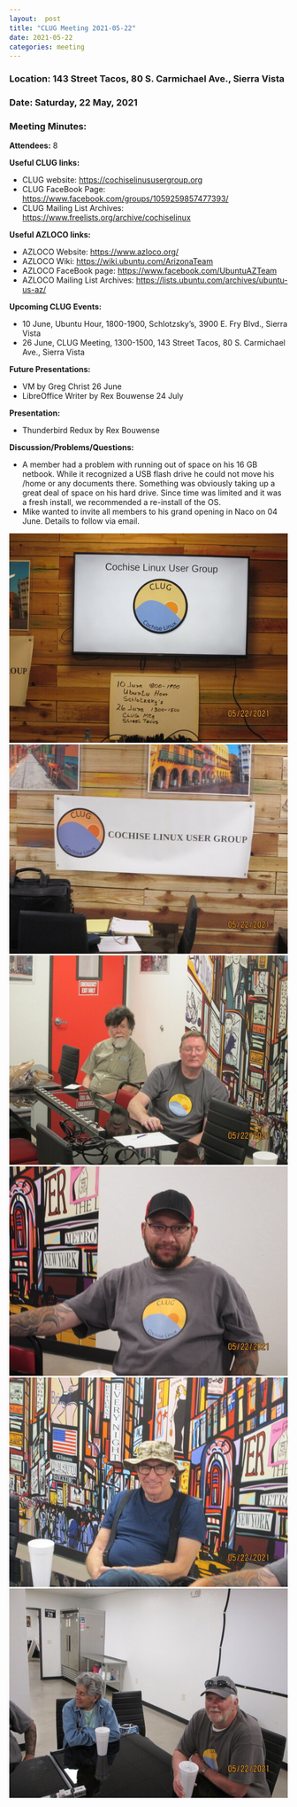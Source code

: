 ```yaml
---
layout:  post
title: "CLUG Meeting 2021-05-22"
date: 2021-05-22
categories: meeting
---
```


### Location: 143 Street Tacos, 80 S. Carmichael Ave., Sierra Vista

### Date: Saturday, 22 May, 2021

### Meeting Minutes:

**Attendees:** 8

**Useful CLUG links:**
 * CLUG website:  https://cochiselinususergroup.org
 * CLUG FaceBook Page:  https://www.facebook.com/groups/1059259857477393/
 * CLUG Mailing List Archives:  https://www.freelists.org/archive/cochiselinux

**Useful AZLOCO links:**
 * AZLOCO Website:  https://www.azloco.org/
 * AZLOCO Wiki:  https://wiki.ubuntu.com/ArizonaTeam
 * AZLOCO FaceBook page:  https://www.facebook.com/UbuntuAZTeam
 * AZLOCO Mailing List Archives:  https://lists.ubuntu.com/archives/ubuntu-us-az/  
 
**Upcoming CLUG Events:**
 * 10 June, Ubuntu Hour, 1800-1900, Schlotzsky’s, 3900 E. Fry Blvd., Sierra Vista 
 * 26 June, CLUG Meeting, 1300-1500, 143 Street Tacos, 80 S. Carmichael Ave., Sierra Vista

**Future Presentations:**
 * VM by Greg Christ 26 June
 * LibreOffice Writer by Rex Bouwense 24 July

**Presentation:**
 * Thunderbird Redux by Rex Bouwense

**Discussion/Problems/Questions:**
 * A member had a problem with running out of space on his 16 GB netbook.  While it recognized a USB flash drive he could not move his /home or any documents there.   Something was obviously taking up a great deal of space on his hard drive.  Since time was limited and it was a fresh install, we recommended a re-install of the OS. 
 * Mike wanted to invite all members to his grand opening in Naco on 04 June.  Details to follow via email.

![alt text](https://raw.githubusercontent.com/CochiseLinuxUsersGroup/CochiseLinuxUsersGroup.github.io/master/images/rsz_clug_mtg_2021-05-22_1.jpg)
![alt text](https://raw.githubusercontent.com/CochiseLinuxUsersGroup/CochiseLinuxUsersGroup.github.io/master/images/rsz_clug_mtg_2021-05-22_2.jpg)
![alt text](https://raw.githubusercontent.com/CochiseLinuxUsersGroup/CochiseLinuxUsersGroup.github.io/master/images/rsz_clug_mtg_2021-05-22_3.jpg)
![alt text](https://raw.githubusercontent.com/CochiseLinuxUsersGroup/CochiseLinuxUsersGroup.github.io/master/images/rsz_clug_mtg_2021-05-22_4.jpg)
![alt text](https://raw.githubusercontent.com/CochiseLinuxUsersGroup/CochiseLinuxUsersGroup.github.io/master/images/rsz_clug_mtg_2021-05-22_5.jpg)
![alt text](https://raw.githubusercontent.com/CochiseLinuxUsersGroup/CochiseLinuxUsersGroup.github.io/master/images/rsz_clug_mtg_2021-05-22_6.jpg)
